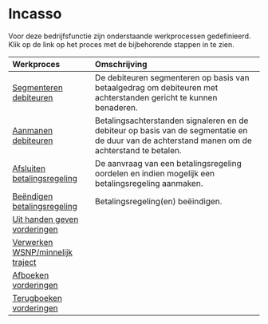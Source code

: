 # Incasso

Voor deze bedrijfsfunctie zijn onderstaande werkprocessen gedefinieerd. Klik op de link op het proces met de bijbehorende stappen in te zien.

Werkproces | Omschrijving
:--- | :---
[Segmenteren debiteuren](segmenteren-debiteuren/) | De debiteuren segmenteren op basis van betaalgedrag om debiteuren met achterstanden gericht te kunnen benaderen.
[Aanmanen debiteuren](aanmanen-debiteuren/) | Betalingsachterstanden signaleren en de debiteur op basis van de segmentatie en de duur van de achterstand manen om de achterstand te betalen.
[Afsluiten betalingsregeling](afsluiten-betalingsregeling/) | De aanvraag van een betalingsregeling oordelen en indien mogelijk een betalingsregeling aanmaken.
[Beëndigen betalingsregeling](beendigen-betalingsregeling/) | Betalingsregeling(en) beëindigen.
[Uit handen geven vorderingen](uit-handen-geven-vorderingen/) | 
[Verwerken WSNP/minnelijk traject](verwerken-wsnp-minnelijk-traject/) | 
[Afboeken vorderingen](afboeken-vorderingen/) | 
[Terugboeken vorderingen](terugboeken-vorderingen/) | 
